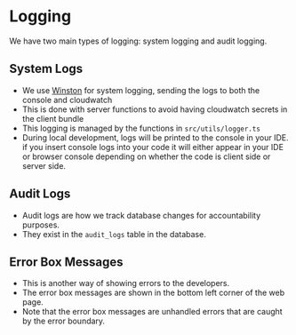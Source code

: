 # Logging

We have two main types of logging: system logging and audit logging.

## System Logs
- We use [Winston](https://github.com/winstonjs/winston) for system logging, sending the logs to both the console and
cloudwatch
- This is done with server functions to avoid having cloudwatch secrets in the client bundle
- This logging is managed by the functions in `src/utils/logger.ts`
- During local development, logs will be printed to the console in your IDE. if you insert console logs into your code
it will either appear in your IDE or browser console depending on whether the code is client side or server side.

## Audit Logs
- Audit logs are how we track database changes for accountability purposes.
- They exist in the `audit_logs` table in the database.

## Error Box Messages
- This is another way of showing errors to the developers.
- The error box messages are shown in the bottom left corner of the web page.
- Note that the error box messages are unhandled errors that are caught by the error boundary.

